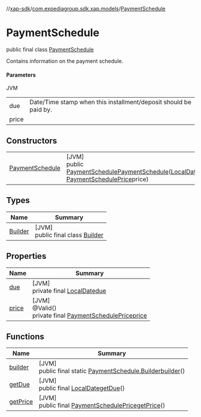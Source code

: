 //[xap-sdk](../../../index.md)/[com.expediagroup.sdk.xap.models](../index.md)/[PaymentSchedule](index.md)

# PaymentSchedule

public final class [PaymentSchedule](index.md)

Contains information on the payment schedule.

#### Parameters

JVM

| | |
|---|---|
| due | Date/Time stamp when this installment/deposit should be paid by. |
| price |

## Constructors

| | |
|---|---|
| [PaymentSchedule](-payment-schedule.md) | [JVM]<br>public [PaymentSchedule](index.md)[PaymentSchedule](-payment-schedule.md)([LocalDate](https://docs.oracle.com/javase/8/docs/api/java/time/LocalDate.html)due, [PaymentSchedulePrice](../-payment-schedule-price/index.md)price) |

## Types

| Name | Summary |
|---|---|
| [Builder](-builder/index.md) | [JVM]<br>public final class [Builder](-builder/index.md) |

## Properties

| Name | Summary |
|---|---|
| [due](index.md#-509665713%2FProperties%2F699445674) | [JVM]<br>private final [LocalDate](https://docs.oracle.com/javase/8/docs/api/java/time/LocalDate.html)[due](index.md#-509665713%2FProperties%2F699445674) |
| [price](index.md#1110344474%2FProperties%2F699445674) | [JVM]<br>@Valid()<br>private final [PaymentSchedulePrice](../-payment-schedule-price/index.md)[price](index.md#1110344474%2FProperties%2F699445674) |

## Functions

| Name | Summary |
|---|---|
| [builder](builder.md) | [JVM]<br>public final static [PaymentSchedule.Builder](-builder/index.md)[builder](builder.md)() |
| [getDue](get-due.md) | [JVM]<br>public final [LocalDate](https://docs.oracle.com/javase/8/docs/api/java/time/LocalDate.html)[getDue](get-due.md)() |
| [getPrice](get-price.md) | [JVM]<br>public final [PaymentSchedulePrice](../-payment-schedule-price/index.md)[getPrice](get-price.md)() |

